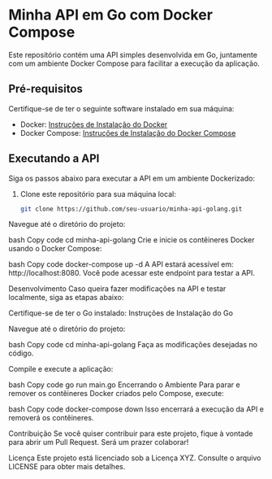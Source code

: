 # Minha API em Go com Docker Compose

Este repositório contém uma API simples desenvolvida em Go, juntamente com um ambiente Docker Compose para facilitar a execução da aplicação.

## Pré-requisitos

Certifique-se de ter o seguinte software instalado em sua máquina:

- Docker: [Instruções de Instalação do Docker](https://docs.docker.com/get-docker/)
- Docker Compose: [Instruções de Instalação do Docker Compose](https://docs.docker.com/compose/install/)

## Executando a API

Siga os passos abaixo para executar a API em um ambiente Dockerizado:

1. Clone este repositório para sua máquina local:

   ```bash
   git clone https://github.com/seu-usuario/minha-api-golang.git
Navegue até o diretório do projeto:

bash
Copy code
cd minha-api-golang
Crie e inicie os contêineres Docker usando o Docker Compose:

bash
Copy code
docker-compose up -d
A API estará acessível em: http://localhost:8080. Você pode acessar este endpoint para testar a API.

Desenvolvimento
Caso queira fazer modificações na API e testar localmente, siga as etapas abaixo:

Certifique-se de ter o Go instalado: Instruções de Instalação do Go

Navegue até o diretório do projeto:

bash
Copy code
cd minha-api-golang
Faça as modificações desejadas no código.

Compile e execute a aplicação:

bash
Copy code
go run main.go
Encerrando o Ambiente
Para parar e remover os contêineres Docker criados pelo Compose, execute:

bash
Copy code
docker-compose down
Isso encerrará a execução da API e removerá os contêineres.

Contribuição
Se você quiser contribuir para este projeto, fique à vontade para abrir um Pull Request. Será um prazer colaborar!

Licença
Este projeto está licenciado sob a Licença XYZ. Consulte o arquivo LICENSE para obter mais detalhes.
